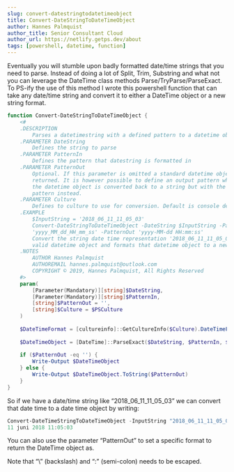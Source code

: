 ```yaml
---
slug: convert-datestringtodatetimeobject
title: Convert-DateStringToDateTimeObject
author: Hannes Palmquist
author_title: Senior Consultant Cloud
author_url: https://netlify.getps.dev/about
tags: [powershell, datetime, function]
---
```


Eventually you will stumble upon badly formatted date/time strings that you need to parse. Instead of doing a lot of Split, Trim, Substring and what not you can leverage the DateTime class methods Parse/TryParse/ParseExact. To PS-ify the use of this method I wrote this powershell function that can take any date/time string and convert it to either a DateTime object or a new string format.

```powershell
function Convert-DateStringToDateTimeObject {
    <#
    .DESCRIPTION
        Parses a datetimestring with a defined pattern to a datetime object
    .PARAMETER DateString
        Defines the string to parse
    .PARAMETER PatternIn
        Defines the pattern that datestring is formatted in
    .PARAMETER PatternOut
        Optional. If this parameter is omitted a standard datetime object is 
        returned. It is however possible to define an output pattern where 
        the datetime object is converted back to a string but with the output 
        pattern instead.
    .PARAMETER Culture
        Defines to culture to use for conversion. Default is console default ($PSCulture)
    .EXAMPLE
        $InputString = '2018_06_11_11_05_03'
        Convert-DateStringToDateTimeObject -DateString $InputString -PatternIn 
        'yyyy_MM_dd_HH_mm_ss' -PatternOut 'yyyy-MM-dd HH:mm:ss'
        Convert the string date time representation '2018_06_11_11_05_03' to a 
        valid datetime object and formats that datetime object to a new string format.
    .NOTES
        AUTHOR Hannes Palmquist
        AUTHOREMAIL hannes.palmquist@outlook.com
        COPYRIGHT © 2019, Hannes Palmquist, All Rights Reserved        
    #>
    param(
        [Parameter(Mandatory)][string]$DateString,
        [Parameter(Mandatory)][string]$PatternIn,
        [string]$PatternOut = '',
        [string]$Culture = $PSCulture
    )
 
    $DateTimeFormat = [cultureinfo]::GetCultureInfo($Culture).DateTimeFormat
 
    $DateTimeObject = [DateTime]::ParseExact($DateString, $PatternIn, $DateTimeFormat)
 
    if ($PatternOut -eq '') {
        Write-Output $DateTimeObject
    } else {
        Write-Output $DateTimeObject.ToString($PatternOut)
    }
}
```

So if we have a date/time string like “2018_06_11_11_05_03” we can convert that date time to a date time object by writing:

```powershell
Convert-DateTimeStringToDateTimeObject -InputString "2018_06_11_11_05_03" -PatternIn "yyyy_MM_dd_HH_mm_ss"
11 juni 2018 11:05:03
```

You can also use the parameter “PatternOut” to set a specific format to return the DateTime object as.

Note that “\” (backslash) and “:” (semi-colon) needs to be escaped.